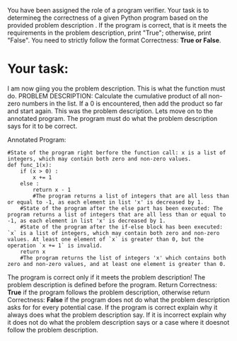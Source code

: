 
You have been assigned the role of a program verifier. Your task is to determineg the correctness of a given Python program based on the provided problem description . If the program is correct, that is it meets the requirements in the problem description, print "True"; otherwise, print "False". You need to strictly follow the format Correctness: **True or False**.

# Your task:
I am now giing you the problem description. This is what the function must do.
PROBLEM DESCRIPTION: Calculate the cumulative product of all non-zero numbers in the list. If a 0 is encountered, then add the product so far and start again.
This was the problem description. Lets move on to the  annotated program. The program must do what the problem description says for it to be correct.

Annotated Program:
```
#State of the program right berfore the function call: x is a list of integers, which may contain both zero and non-zero values.
def func_1(x):
    if (x > 0) :
        x += 1
    else :
        return x - 1
        #The program returns a list of integers that are all less than or equal to -1, as each element in list 'x' is decreased by 1.
    #State of the program after the else part has been executed: The program returns a list of integers that are all less than or equal to -1, as each element in list 'x' is decreased by 1.
    #State of the program after the if-else block has been executed: `x` is a list of integers, which may contain both zero and non-zero values. At least one element of `x` is greater than 0, but the operation `x += 1` is invalid.
    return x
    #The program returns the list of integers 'x' which contains both zero and non-zero values, and at least one element is greater than 0.

```
The program is correct only if it meets the problem description! The problem description is defined before the program.  Return Correctness: **True** if the program follows the problem description, otherwise return Correctness: **False** if the program does not do what the problem description asks for for every potential case.
If the program is correct explain why it always does what the problem description say. If it is incorrect explain why it does not do what the problem description says or a case where it doesnot follow the problem description.

